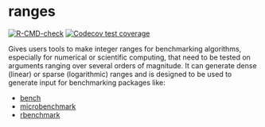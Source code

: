 # ranges

<!-- badges: start -->
[![R-CMD-check](https://github.com/slwu89/ranges/workflows/R-CMD-check/badge.svg)](https://github.com/slwu89/ranges/actions)
[![Codecov test coverage](https://codecov.io/gh/slwu89/ranges/branch/main/graph/badge.svg)](https://codecov.io/gh/slwu89/ranges?branch=main)
<!-- badges: end -->

Gives users tools to make integer ranges for benchmarking algorithms, especially for numerical or 
scientific computing, that need to be tested on arguments ranging over several
orders of magnitude. It can generate dense (linear) or sparse (logarithmic) ranges
and is designed to be used to generate input for benchmarking packages like:

  * [bench](https://bench.r-lib.org/)
  * [microbenchmark](https://cran.r-project.org/package=microbenchmark)
  * [rbenchmark](https://cran.r-project.org/package=rbenchmark)
